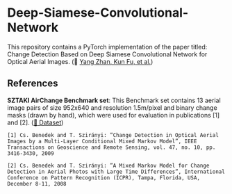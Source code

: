 # Deep-Siamese-Convolutional-Network 

This repository contains a PyTorch implementation of the paper titled: Change Detection Based on Deep Siamese Convolutional Network for Optical Aerial Images. (:link: [Yang Zhan, Kun Fu, et al.](https://ieeexplore.ieee.org/abstract/document/8022932))

## References

**SZTAKI AirChange Benchmark set**: This Benchmark set contains 13 aerial image pairs of size 952x640 and resolution 1.5m/pixel and binary change masks (drawn by hand), which were used for evaluation in publications [1] and [2]. ([:link: Dataset](http://web.eee.sztaki.hu/remotesensing/airchange_benchmark.html))

```
[1] Cs. Benedek and T. Szirányi: ”Change Detection in Optical Aerial Images by a Multi-Layer Conditional Mixed Markov Model”, IEEE Transactions on Geoscience and Remote Sensing, vol. 47, no. 10, pp. 3416-3430, 2009
```
```
[2] Cs. Benedek and T. Szirányi: ”A Mixed Markov Model for Change Detection in Aerial Photos with Large Time Differences”, International Conference on Pattern Recognition (ICPR), Tampa, Florida, USA, December 8-11, 2008 
```
